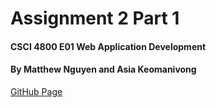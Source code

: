 # Assignment 2 Part 1
#### CSCI 4800 E01 Web Application Development
#### By Matthew Nguyen and Asia Keomanivong

[GitHub Page](https://akeomanivong.github.io/WebApp_Assignment2_Part1/)
